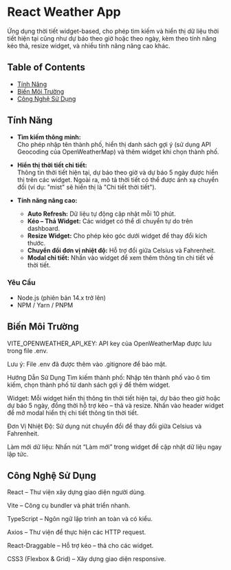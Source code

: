 # React Weather App

Ứng dụng thời tiết widget-based, cho phép tìm kiếm và hiển thị dữ liệu thời tiết hiện tại cũng như dự báo theo giờ hoặc theo ngày, kèm theo tính năng kéo thả, resize widget, và nhiều tính năng nâng cao khác.

## Table of Contents

- [Tính Năng](#tính-năng)
- [Biến Môi Trường](#biến-môi-trường)
- [Công Nghệ Sử Dụng](#công-nghệ-sử-dụng)


## Tính Năng

- **Tìm kiếm thông minh:**  
  Cho phép nhập tên thành phố, hiển thị danh sách gợi ý (sử dụng API Geocoding của OpenWeatherMap) và thêm widget khi chọn thành phố.

- **Hiển thị thời tiết chi tiết:**  
  Thông tin thời tiết hiện tại, dự báo theo giờ và dự báo 5 ngày được hiển thị trên các widget. Ngoài ra, mô tả thời tiết có thể được ánh xạ chuyển đổi (ví dụ: "mist" sẽ hiển thị là "Chi tiết thời tiết").

- **Tính năng nâng cao:**  
  - **Auto Refresh:** Dữ liệu tự động cập nhật mỗi 10 phút.
  - **Kéo – Thả Widget:** Các widget có thể di chuyển tự do trên dashboard.
  - **Resize Widget:** Cho phép kéo góc dưới widget để thay đổi kích thước.
  - **Chuyển đổi đơn vị nhiệt độ:** Hỗ trợ đổi giữa Celsius và Fahrenheit.
  - **Modal chi tiết:** Nhấn vào widget để xem thêm thông tin chi tiết về thời tiết.

### Yêu Cầu

- Node.js (phiên bản 14.x trở lên)
- NPM / Yarn / PNPM


## Biến Môi Trường
VITE_OPENWEATHER_API_KEY:
API key của OpenWeatherMap được lưu trong file .env.

Lưu ý: File .env đã được thêm vào .gitignore để bảo mật.

Hướng Dẫn Sử Dụng
Tìm kiếm thành phố:
Nhập tên thành phố vào ô tìm kiếm, chọn thành phố từ danh sách gợi ý để thêm widget.

Widget:
Mỗi widget hiển thị thông tin thời tiết hiện tại, dự báo theo giờ hoặc dự báo 5 ngày, đồng thời hỗ trợ kéo – thả và resize.
Nhấn vào header widget để mở modal hiển thị chi tiết thông tin thời tiết.

Đơn Vị Nhiệt Độ:
Sử dụng nút chuyển đổi để thay đổi giữa Celsius và Fahrenheit.

Làm mới dữ liệu:
Nhấn nút “Làm mới” trong widget để cập nhật dữ liệu ngay lập tức.

## Công Nghệ Sử Dụng
React – Thư viện xây dựng giao diện người dùng.

Vite – Công cụ bundler và phát triển nhanh.

TypeScript – Ngôn ngữ lập trình an toàn và có kiểu.

Axios – Thư viện để thực hiện các HTTP request.

React-Draggable – Hỗ trợ kéo – thả cho các widget.

CSS3 (Flexbox & Grid) – Xây dựng giao diện responsive.


